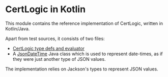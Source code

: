 # CertLogic in Kotlin

This module contains the reference implementation of CertLogic, written in Kotlin/Java.

Apart from test sources, it consists of two files:

* [CertLogic type defs and evaluator](./src/main/kotlin/eu/ehn/dcc/certlogic/certlogic.kt)
* A [JsonDateTime](./src/main/kotlin/eu/ehn/dcc/certlogic/JsonDateTime.java) Java class which is used to represent date-times, as if they were just another type of JSON values.

The implementation relies on Jackson's types to represent JSON values.

